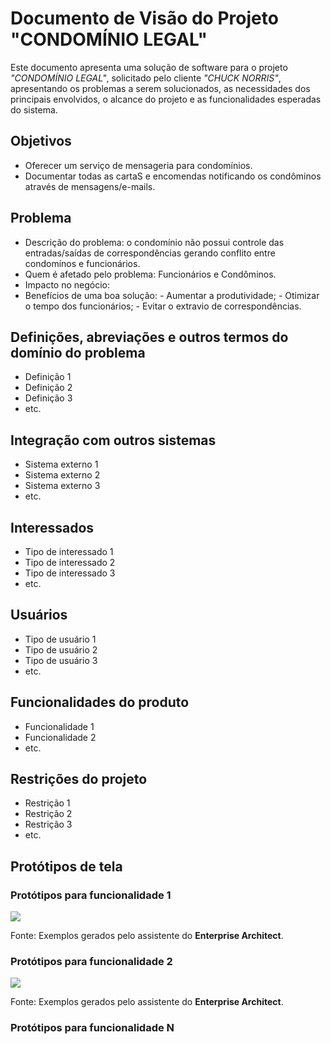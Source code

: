 # Documento de Visão do Projeto "CONDOMÍNIO LEGAL"

Este documento apresenta uma solução de software para o projeto *"CONDOMÍNIO LEGAL"*, solicitado pelo cliente *"CHUCK NORRIS"*, 
apresentando os problemas a serem solucionados, as necessidades dos principais envolvidos, o alcance do projeto e as funcionalidades 
esperadas do sistema.

## Objetivos

* Oferecer um serviço de mensageria para condomínios.
* Documentar todas as cartaS e encomendas notificando os condôminos através de mensagens/e-mails.

## Problema

* Descrição do problema: o condomínio não possui controle das entradas/saídas de correspondências gerando conflito entre condomínos e funcionários.
* Quem é afetado pelo problema: Funcionários e Condôminos.
* Impacto no negócio: 
* Benefícios de uma boa solução: - Aumentar a produtividade;
                                 - Otimizar o tempo dos funcionários;
                                 - Evitar o extravio de correspondências.

## Definições, abreviações e outros termos do domínio do problema

* Definição 1
* Definição 2
* Definição 3
* etc.

## Integração com outros sistemas

* Sistema externo 1
* Sistema externo 2
* Sistema externo 3
* etc.
 
## Interessados

* Tipo de interessado 1
* Tipo de interessado 2
* Tipo de interessado 3
* etc.

## Usuários

* Tipo de usuário 1
* Tipo de usuário 2
* Tipo de usuário 3
* etc.

## Funcionalidades do produto

* Funcionalidade 1
* Funcionalidade 2
* etc.

## Restrições do projeto

* Restrição 1
* Restrição 2
* Restrição 3
* etc.

## Protótipos de tela

### Protótipos para funcionalidade 1

![](proto1.png)

Fonte: Exemplos gerados pelo assistente do **Enterprise Architect**.

### Protótipos para funcionalidade 2

![](proto2.png)

Fonte: Exemplos gerados pelo assistente do **Enterprise Architect**.

### Protótipos para funcionalidade N
